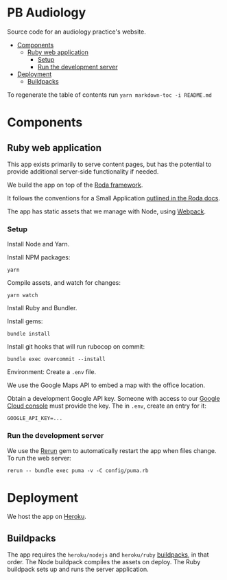 # PB Audiology

Source code for an audiology practice's website.

<!-- toc -->

- [Components](#components)
  * [Ruby web application](#ruby-web-application)
    + [Setup](#setup)
    + [Run the development server](#run-the-development-server)
- [Deployment](#deployment)
  * [Buildpacks](#buildpacks)

<!-- tocstop -->

To regenerate the table of contents run `yarn markdown-toc -i README.md`

# Components

## Ruby web application

This app exists primarily to serve content pages, but has the potential to provide additional server-side functionality if needed.

We build the app on top of the [Roda framework](http://roda.jeremyevans.net/).

It follows the conventions for a Small Application [outlined in the Roda docs](http://roda.jeremyevans.net/rdoc/files/doc/conventions_rdoc.html).

The app has static assets that we manage with Node, using [Webpack](https://webpack.js.org/).

### Setup

Install Node and Yarn.

Install NPM packages:
```
yarn
```

Compile assets, and watch for changes:
```
yarn watch
```

Install Ruby and Bundler.

Install gems:
```
bundle install
```

Install git hooks that will run rubocop on commit:
```
bundle exec overcommit --install
```

Environment: Create a `.env` file.

We use the Google Maps API to embed a map with the office location.

Obtain a development Google API key. Someone with access to our [Google Cloud console](https://console.cloud.google.com/apis/credentials?organizationId=0&project=pb-audiology) must provide the key. The in `.env`, create an entry for it:

```
GOOGLE_API_KEY=...
```

### Run the development server

We use the [Rerun](https://github.com/alexch/rerun) gem to automatically restart the app when files change. To run the web server:
```
rerun -- bundle exec puma -v -C config/puma.rb
```

# Deployment

We host the app on [Heroku](https://www.heroku.com/).

## Buildpacks

The app requires the `heroku/nodejs` and `heroku/ruby` [buildpacks](https://devcenter.heroku.com/articles/buildpacks), in that order. The Node buildpack compiles the assets on deploy. The Ruby buildpack sets up and runs the server application.
